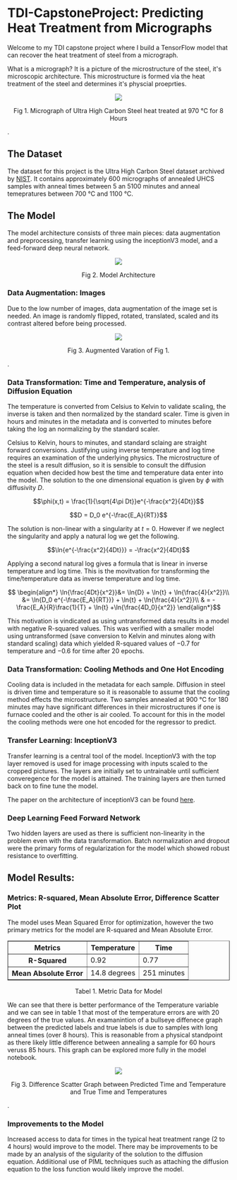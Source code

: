 


# TDI-CapstoneProject:  Predicting Heat Treatment from Micrographs

Welcome to my TDI capstone project where I build a TensorFlow model that can recover the heat treatment of steel from a micrograph.

What is a micrograph? It is a picture of the microstructure of the steel, it's microscopic architecture. This microstructure is formed via the heat treatment of the steel and determines it's physcial proeprties.

<p align="center">
<img src="https://github.com/RobertGWolf/TDI-CapstoneProject/assets/133603510/887dcb03-27fa-41ef-967a-5f9e1db4ac60" />
<p align = "center">Fig 1.  Micrograph of Ultra High Carbon Steel heat treated at 970 °C for 8 Hours</p>
</p>.

## The Dataset

The dataset for this project is the Ultra High Carbon Steel dataset archived by <a href = "https://materialsdata.nist.gov">NIST</a>.  It contains approximately 600 micrographs of annealed UHCS samples with anneal times between 5 an 5100 minutes and anneal temepratures between 700 °C and 1100 °C.

## The Model
The model architecture consists of three main pieces: data augmentation and preprocessing, transfer learning using the inceptionV3 model, and a feed-forward deep neural network.

<p align="center">
<img src="https://github.com/RobertGWolf/TDI-CapstoneProject/assets/133603510/6d0fdde4-38ca-44f5-9663-55dc272e5f70" />
<p align = "center">Fig 2.  Model Architecture</p>
</p>


### Data Augmentation: Images
Due to the low number of images, data augmentation of the image set is needed. An image is randomly flipped, rotated, translated, scaled and its contrast altered before being processed.    

<p align="center">
<img src="https://github.com/RobertGWolf/TDI-CapstoneProject/assets/133603510/c6815f0a-e435-4a61-8b1b-f2ec53bf3293" />
<p align = "center">Fig 3. Augmented Varation of Fig 1. </p>
</p>.

### Data Transformation: Time and Temperature, analysis of Diffusion Equation
The temperature is converted from Celsius to Kelvin to validate scaling, the inverse is taken and then normalized by the standard scaler.  Time is given in hours and minutes in the metadata and is converted to minutes before taking the log an normalizing by the standard scaler.

Celsius to Kelvin, hours to minutes, and standard sclaing are straight forward conversions.  Justifying using inverse temperature and log time requires an examination of the underlying physics.  The microstructure of the steel is a result diffusion, so it is sensible to consult the diffusion equation when decided how best the time and temperature data enter into the model.  The solution to the one dimensional equation is given by $\phi$ with diffusivity $D$.

$$\phi(x,t) = \frac{1}{\sqrt{4\pi Dt}}e^{-\frac{x^2}{4Dt}}$$

$$D = D_0 e^{-\frac{E_A}{RT}}$$

The solution is non-linear with a singularity at $t=0$.  However if we neglect the singularity and apply a natural log we get the following.

$$\ln{e^{-\frac{x^2}{4Dt}}} = -\frac{x^2}{4Dt}$$

Applying a second natural log gives a formula that is linear in inverse temperature and log time.  This is the movitvation for transforming the time/temperature data as inverse temperature and log time.

$$ \begin{align*}
\ln{\frac{4Dt}{x^2}}&= \ln{D} + \ln{t} + \ln{\frac{4}{x^2}}\\
&= \ln{D_0 e^{-\frac{E_A}{RT}}} + \ln{t} + \ln{\frac{4}{x^2}}\\
& = -\frac{E_A}{R}\frac{1}{T} + \ln{t} +\ln{\frac{4D_0}{x^2}}
\end{align*}$$

This motivation is vindicated as using untransformed data results in a model with negative R-squared values.  This was verified with a smaller model using untransformed (save conversion to Kelvin and minutes along with standard scaling) data which yielded R-squared values of $-0.7$ for temperature and $-0.6$ for time after 20 epochs.

### Data Transformation: Cooling Methods and One Hot Encoding
Cooling data is included in the metadata for each sample.  Diffusion in steel is driven time and temperature so it is reasonable to assume that the cooling method effects the microstructure.  Two samples annealed at 900 °C for 180 minutes may have significant differences in their microstructures if one is furnace cooled and the other is air cooled.  To account for this in the model the cooling methods were one hot encoded for the regressor to predict.

### Transfer Learning: InceptionV3
Transfer learning is a central tool of the model.  InceptionV3 with the top layer removed is used for image processing with inputs scaled to the cropped pictures.  The layers are initially set to untrainable until sufficient converegence for the model is attained.  The training layers are then turned back on to fine tune the model.  

The paper on the architecture of inceptionV3 can be found <a href ="https://arxiv.org/pdf/1512.00567.pdf">here</a>.
### Deep Learning Feed Forward Network

Two hidden layers are used as there is sufficient non-linearity in the problem even with the data transformation.  Batch normalization and dropout were the primary forms of regularization for the model which showed robust resistance to overfitting.  

## Model Results:
### Metrics: R-squared, Mean Absolute Error, Difference Scatter Plot

The model uses Mean Squared Error for optimization, however the two primary metrics for the model are R-squared and Mean Absolute Error.

<table border="1" class="dataframe"align = "center">
  <thead>
    <tr style="text-align: center;">
      <th>Metrics</th>
      <th>Temperature</th>
      <th>Time</th>   </tr>
  </thead>
  <tbody>
    <tr>
      <th>R-Squared</th>
      <td>0.92</td>
      <td>0.77</td>
    </tr>
    <tr>
      <th>Mean Absolute Error</th>
      <td>14.8 degrees</td>
      <td>251 minutes</td>
    </tr>
  </tbody>
</table>
<p align = "center">Tabel 1. Metric Data for Model  </p>

We can see that there is better performance of the Temperature variable and we can see in table 1 that most of the temperature errors are with 20 degrees of the true values.   An examanintion of a bullseye diffenece graph between the predicted labels and true labels is due to samples with long anneal times (over 8 hours).  This is reasonable from a physical standpoint as there likely little difference between annealing a sample for 60 hours veruss 85 hours.   This graph can be explored more fully in the model notebook.

<p align="center">
<img src="https://github.com/RobertGWolf/TDI-CapstoneProject/assets/133603510/0b8467fe-8119-4d17-a8d1-3b24c83c86c2" />
<p align = "center">Fig 3.  Difference Scatter Graph between Predicted Time and Temperature and True Time and Temperatures  </p>
</p>.





### Improvements to the Model
Increased access to data for times in the typical heat treatment range (2 to 4 hours) would improve to the model.  There may be improvements to be made by an analysis of the sigularity of the solution to the diffusion equation.  Addiitional use of PIML techniques such as attaching the diffusion equation to the loss function would likely improve the model.  
